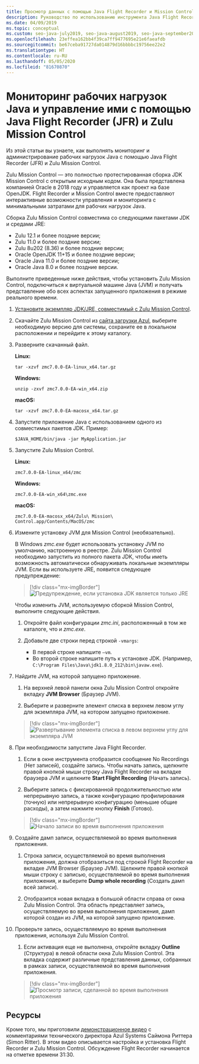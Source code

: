 ```yaml
---
title: Просмотр данных с помощью Java Flight Recorder и Mission Control
description: Руководство по использованию инструмента Java Flight Recorder и сборки Mission Control для сбора и просмотра данных приложения.
ms.date: 04/09/2019
ms.topic: conceptual
ms.custom: seo-java-july2019, seo-java-august2019, seo-java-september2019
ms.openlocfilehash: 23effea162bb4f39ca7ff9477695e21e6faeafdb
ms.sourcegitcommit: be67ceba91727da014879d16bbbbc19756ee22e2
ms.translationtype: HT
ms.contentlocale: ru-RU
ms.lasthandoff: 05/05/2020
ms.locfileid: "81670870"
---
```

# <a name="monitor-and-manage-java-workloads-with-java-flight-recorder-jfr-and-zulu-mission-control"></a>Мониторинг рабочих нагрузок Java и управление ими с помощью Java Flight Recorder (JFR) и Zulu Mission Control

Из этой статьи вы узнаете, как выполнять мониторинг и администрирование рабочих нагрузок Java с помощью Java Flight Recorder (JFR) и Zulu Mission Control.

Zulu Mission Control — это полностью протестированная сборка JDK Mission Control с открытым исходным кодом. Она была представлена компанией Oracle в 2018 году и управляется как проект на базе OpenJDK. Flight Recorder и Mission Control вместе предоставляют интерактивные возможности управления и мониторинга с минимальными затратами для рабочих нагрузок Java.

Сборка Zulu Mission Control совместима со следующими пакетами JDK и средами JRE:

* Zulu 12.1 и более поздние версии;
* Zulu 11.0 и более поздние версии;
* Zulu 8u202 (8.36) и более поздние версии;
* Oracle OpenJDK 11+15 и более поздние версии;
* Oracle Java 11.0 и более поздние версии;
* Oracle Java 8.0 и более поздние версии.

Выполните приведенные ниже действия, чтобы установить Zulu Mission Control, подключиться к виртуальной машине Java (JVM) и получать представление обо всех аспектах запущенного приложения в режиме реального времени.

1. [Установите экземпляр JDK/JRE, совместимый с Zulu Mission Control](java-jdk-install.md).

2. Скачайте Zulu Mission Control из [сайта загрузки Azul](https://www.azul.com/products/zulu-mission-control/), выберите необходимую версию для системы, сохраните ее в локальном расположении и перейдите к этому каталогу.

3. Разверните скачанный файл.

    **Linux:**

    ```cli
    tar -xzvf zmc7.0.0-EA-linux_x64.tar.gz
    ```

    **Windows:**

    ```cli
    unzip -zxvf zmc7.0.0-EA-win_x64.zip
    ```

    **macOS:**

    ```cli
    tar -xzvf zmc7.0.0-EA-macosx_x64.tar.gz
    ```

4. Запустите приложение Java с использованием одного из совместимых пакетов JDK. Пример:

    ```cli
    $JAVA_HOME/bin/java -jar MyApplication.jar
    ```

5. Запустите Zulu Mission Control.

    **Linux:**

    ```cli
    zmc7.0.0-EA-linux_x64/zmc
    ```

    **Windows:**

    ```cli
    zmc7.0.0-EA-win_x64\zmc.exe
    ```

    **macOS:**

    ```cli
    zmc7.0.0-EA-macosx_x64/Zulu\ Mission\ Control.app/Contents/MacOS/zmc
    ```

6. Измените установку JVM для Mission Control (необязательно).

    В Windows *zmc.exe* будет использовать установку JVM по умолчанию, настроенную в реестре. Zulu Mission Control необходимо запустить из полного пакета JDK, чтобы иметь возможность автоматически обнаруживать локальные экземпляры JVM. Если вы используете JRE, появится следующее предупреждение:

    > [!div class="mx-imgBorder"]
    ![Предупреждение, если установка JDK является только JRE](media/jfr-jre-warning-message.png)

    Чтобы изменить JVM, используемую сборкой Mission Control, выполните следующие действия.

    1. Откройте файл конфигурации *zmc.ini*, расположенный в том же каталоге, что и *zmc.exe*.

    2. Добавьте две строки перед строкой `-vmargs`:

        * В первой строке напишите `–vm`.
        * Во второй строке напишите путь к установке JDK. (Например, `C:\Program Files\Java\jdk1.8.0_212\bin\javaw.exe`).

7. Найдите JVM, на которой запущено приложение.

    1. На верхней левой панели окна Zulu Mission Control откройте вкладку **JVM Browser** (Браузер JVM).

    2. Выберите и разверните элемент списка в верхнем левом углу для экземпляра JVM, на котором запущено приложение.

    > [!div class="mx-imgBorder"]
    ![Развертывание элемента списка в левом верхнем углу для экземпляра JVM](media/jfr-jvm-instance-dashboard.png)

8. При необходимости запустите Java Flight Recorder.

    1. Если в окне инструмента отобразится сообщение No Recordings (Нет записей), создайте запись. Чтобы начать запись, щелкните правой кнопкой мыши строку Java Flight Recorder на вкладке браузера JVM и щелкните **Start Flight Recording** (Начать запись).

    2. Выберите запись с фиксированной продолжительностью или непрерывную запись, а также конфигурацию профилирования (точную) или непрерывную конфигурацию (меньшие общие расходы), а затем нажмите кнопку **Finish** (Готово).

    > [!div class="mx-imgBorder"]
    ![Начало записи во время выполнения приложения](media/jfr-start-flight-recording.png)

9. Создайте дамп записи, осуществляемой во время выполнения приложения.

    1. Строка записи, осуществляемой во время выполнения приложения, должна отобразиться под строкой Flight Recorder на вкладке JVM Browser (Браузер JVM). Щелкните правой кнопкой мыши строку с записью, осуществляемой во время выполнения приложения, и выберите **Dump whole recording** (Создать дамп всей записи).

    2. Отобразится новая вкладка в большой области справа от окна Zulu Mission Control. Эта область представляет запись, осуществляемую во время выполнения приложения, дамп которой создан из JVM, на которой запущено приложение.

10. Проверьте запись, осуществляемую во время выполнения приложения, используя Zulu Mission Control.
    1. Если активация еще не выполнена, откройте вкладку **Outline** (Структура) в левой области окна Zulu Mission Control. Эта вкладка содержит различные представления данных, собранных в рамках записи, осуществляемой во время выполнения приложения.

    > [!div class="mx-imgBorder"]
    ![Просмотр записи, сделанной во время выполнения приложения](media/jfr-zulu-mission-control-data.png)

## <a name="resources"></a>Ресурсы

Кроме того, мы приготовили [демонстрационное видео](https://www.azul.com/presentation/azul-webinar-open-source-flight-recorder-and-mission-control-managing-and-measuring-openjdk-8-performance/) с комментариями технического директора Azul Systems Саймона Риттера (Simon Ritter). В этом видео описывается настройка и установка Flight Recorder и Zulu Mission Control. Обсуждение Flight Recorder начинается на отметке времени 31:30.
